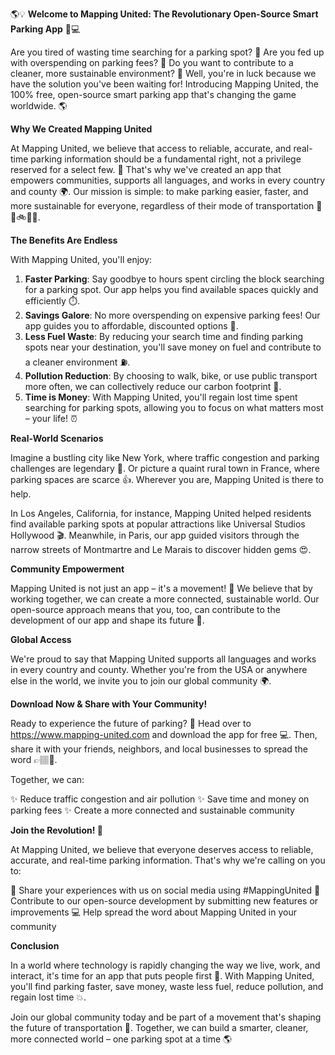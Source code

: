 🌎💡 **Welcome to Mapping United: The Revolutionary Open-Source Smart Parking App** 🚗💻

Are you tired of wasting time searching for a parking spot? 💸 Are you fed up with overspending on parking fees? 🚫 Do you want to contribute to a cleaner, more sustainable environment? 🌟 Well, you're in luck because we have the solution you've been waiting for! Introducing Mapping United, the 100% free, open-source smart parking app that's changing the game worldwide. 🌎

**Why We Created Mapping United**

At Mapping United, we believe that access to reliable, accurate, and real-time parking information should be a fundamental right, not a privilege reserved for a select few. 💪 That's why we've created an app that empowers communities, supports all languages, and works in every country and county 🌍️. Our mission is simple: to make parking easier, faster, and more sustainable for everyone, regardless of their mode of transportation 🚗🚌🚲🏃‍♂️.

**The Benefits Are Endless**

With Mapping United, you'll enjoy:

1. **Faster Parking**: Say goodbye to hours spent circling the block searching for a parking spot. Our app helps you find available spaces quickly and efficiently ⏱️.
2. **Savings Galore**: No more overspending on expensive parking fees! Our app guides you to affordable, discounted options 🤑.
3. **Less Fuel Waste**: By reducing your search time and finding parking spots near your destination, you'll save money on fuel and contribute to a cleaner environment ⛽️.
4. **Pollution Reduction**: By choosing to walk, bike, or use public transport more often, we can collectively reduce our carbon footprint 🌿.
5. **Time is Money**: With Mapping United, you'll regain lost time spent searching for parking spots, allowing you to focus on what matters most – your life! ⏰

**Real-World Scenarios**

Imagine a bustling city like New York, where traffic congestion and parking challenges are legendary 🗽️. Or picture a quaint rural town in France, where parking spaces are scarce 👍. Wherever you are, Mapping United is there to help.

In Los Angeles, California, for instance, Mapping United helped residents find available parking spots at popular attractions like Universal Studios Hollywood 🎬. Meanwhile, in Paris, our app guided visitors through the narrow streets of Montmartre and Le Marais to discover hidden gems 😍.

**Community Empowerment**

Mapping United is not just an app – it's a movement! 💪 We believe that by working together, we can create a more connected, sustainable world. Our open-source approach means that you, too, can contribute to the development of our app and shape its future 🤝.

**Global Access**

We're proud to say that Mapping United supports all languages and works in every country and county. Whether you're from the USA or anywhere else in the world, we invite you to join our global community 🌍️.

**Download Now & Share with Your Community!**

Ready to experience the future of parking? 🚀 Head over to https://www.mapping-united.com and download the app for free 💻. Then, share it with your friends, neighbors, and local businesses to spread the word 👉🏽💬.

Together, we can:

✨ Reduce traffic congestion and air pollution
✨ Save time and money on parking fees
✨ Create a more connected and sustainable community

**Join the Revolution! 🚀**

At Mapping United, we believe that everyone deserves access to reliable, accurate, and real-time parking information. That's why we're calling on you to:

📢 Share your experiences with us on social media using #MappingUnited
🤝 Contribute to our open-source development by submitting new features or improvements
💻 Help spread the word about Mapping United in your community

**Conclusion**

In a world where technology is rapidly changing the way we live, work, and interact, it's time for an app that puts people first 🌟. With Mapping United, you'll find parking faster, save money, waste less fuel, reduce pollution, and regain lost time 💥.

Join our global community today and be part of a movement that's shaping the future of transportation 🚀. Together, we can build a smarter, cleaner, more connected world – one parking spot at a time 🌎